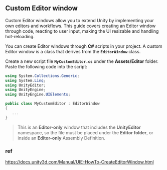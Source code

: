 ## Custom Editor window

Custom Editor windows allow you to extend Unity by implementing your own editors and workflows. This guide covers creating an Editor window through code, reacting to user input, making the UI resizable and handling hot-reloading.

You can create Editor windows through **C#** scripts in your project. A custom Editor window is a class that derives from the **`EditorWindow`** class.

Create a new script file **`MyCustomEditor.cs`** under the **Assets/Editor** folder. Paste the following code into the script:

```cs
using System.Collections.Generic;
using System.Linq;
using UnityEditor;
using UnityEngine;
using UnityEngine.UIElements;

public class MyCustomEditor : EditorWindow
{
   ...
}
```

> This is an **Editor-only** window that includes the **UnityEditor** namespace, so the file must be placed under the **Editor folder**, or inside an **Editor-only** Assembly Definition.



### 



### ref 
https://docs.unity3d.com/Manual/UIE-HowTo-CreateEditorWindow.html
